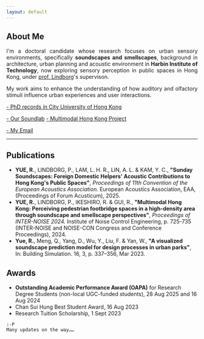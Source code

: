 ```yaml
---
layout: default
---
```


## About Me

<p style="text-align: justify;">
I'm a doctoral candidate whose research focuses on urban sensory environments, specifically <strong>soundscapes and smellscapes</strong>, background in architecture, urban planning and acoustic environment in <strong>Harbin Institute of Technology</strong>, now exploring sensory perception in public spaces in Hong Kong, under <a href="https://scholars.cityu.edu.hk/en/persons/plindbor">prof. Lindborg</a>'s supervison. 
</p>

<p style="text-align: justify;">
My work aims to enhance the understanding of how auditory and olfactory stimuli influence urban experiences and user interactions.
</p>

<a href="https://scholars.cityu.edu.hk/en/persons/ranyue6">- PhD records in City University of Hong Kong</a>

<a href="https://soundlab.scm.cityu.edu.hk/">- Our Soundlab</a> <a href="https://mmhk.scm.cityu.edu.hk/">- Multimodal Hong Kong Project</a>

<a href="ranyue6-c@my.cityu.edu.hk">- My Email</a>

* * *

## Publications

*   **YUE, R.**, LINDBORG, P., LAM, L. H. R., LIN, A. L. & KAM, Y. C., **"Sunday Soundscapes: Foreign Domestic Helpers' Acoustic Contributions to Hong Kong's Public Spaces"**, _Proceedings of 11th Convention of the European Acoustics Association._ European Acoustics Association, EAA, (Proceedings of Forum Acusticum), 2025.
*   **YUE, R.**, LINDBORG, P., IKESHIRO, R. & GUI, R., **"Multimodal Hong Kong: Perceiving pedestrian footbridge spaces in a high-density area through soundscape and smellscape perspectives"**, _Proceedings of INTER-NOISE 2024._ Institute of Noise Control Engineering, p. 725-735 (INTER-NOISE and NOISE-CON Congress and Conference Proceedings), 2024.
*   **Yue, R.**, Meng, Q., Yang, D., Wu, Y., Liu, F. & Yan, W., **"A visualized soundscape prediction model for design processes in urban parks"**, In: Building Simulation. 16, 3, p. 337–356, Mar 2023.

## Awards

*   **Outstanding Academic Performance Award (OAPA)** for Research Degree Students (non-local UGC-funded students), 28 Aug 2025 and 16 Aug 2024
*   Chan Sui Hung Best Student Award, 16 Aug 2023
*   Research Tuition Scholarship, 1 Sept 2023


```
:-P
Many updates on the way……
```
